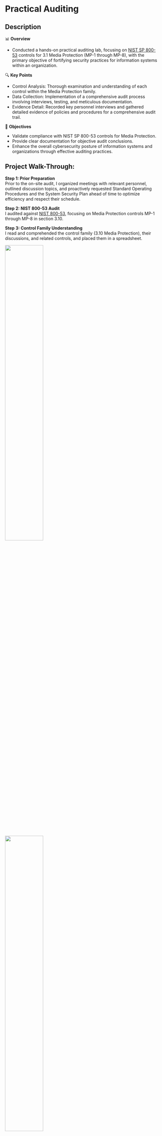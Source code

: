<h1>Practical Auditing</h1>

<h2>Description</h2>

📊 **Overview**
  - Conducted a hands-on practical auditing lab, focusing on [NIST SP 800-53](https://nvlpubs.nist.gov/nistpubs/SpecialPublications/NIST.SP.800-53r5.pdf) controls for 3.1 Media Protection (MP-1 through MP-8), with the primary objective of fortifying security practices for information systems within an organization.
    
🔍 **Key Points**
  - Control Analysis: Thorough examination and understanding of each control within the Media Protection family.
  - Data Collection: Implementation of a comprehensive audit process involving interviews, testing, and meticulous documentation.
  - Evidence Detail: Recorded key personnel interviews and gathered detailed evidence of policies and procedures for a comprehensive audit trail.

🚀 **Objectives**
  - Validate compliance with NIST SP 800-53 controls for Media Protection.
  - Provide clear documentation for objective audit conclusions.
  - Enhance the overall cybersecurity posture of information systems and organizations through effective auditing practices.

<h2>Project Walk-Through:</h2>

**Step 1: Prior Preparation**  
Prior to the on-site audit, I organized meetings with relevant personnel, outlined discussion topics, and proactively requested Standard Operating Procedures and the System Security Plan ahead of time to optimize efficiency and respect their schedule.

**Step 2: NIST 800-53 Audit**  
I audited against [NIST 800-53](https://nvlpubs.nist.gov/nistpubs/SpecialPublications/NIST.SP.800-53r5.pdf), focusing on Media Protection controls MP-1 through MP-8 in section 3.10.

**Step 3: Control Family Understanding**  
I read and comprehended the control family (3.10 Media Protection), their discussions, and related controls, and placed them in a spreadsheet.

<img src="https://imgur.com/ZSdRS0V.png" height="50%" width="50%" /> <br/> 
<img src="https://i.imgur.com/QzC279O.jpg" height="50%" width="50%" /> <br/>

**Step 4: Data Collection**  
Data collection involved interviews, testing, or documentation. For example, evidence of Policy and Procedures (MP-1) was gathered through an interview that required thorough note-taking.
 
![Image 3](https://i.imgur.com/jILG91h.jpg)

**Step 5: Evidence Detailing**  
Evidence detailing was gathered during the interview with the Director of IT, Frank Reynolds, who was asked about policies and procedures regarding media protection.

![Image 4](https://i.imgur.com/RAJgZdU.jpg)

**Step 6: Findings**  
Based on the evidence from the interview with Director of IT, Frank Reynolds, the finding was that "No media protection policy or procedures were available."

![Image 5](https://i.imgur.com/cUzR2I9.jpg)

**Step 7: Auditor's Disposition**  
My disposition as an auditor was that there were no policies and procedures for media protection in place.

![Image 6](https://i.imgur.com/XfoS1Rn.jpg)

**Step 8: Repetition for Each Control**  
I then repeated steps 5-8 for each control from MP-2 through MP-8 by means of interviews, testing, or documentation.

<img src="https://i.imgur.com/J5Gd4OG.png" height="50%" width="50%" /> <br/>

<p align="center">
  <span style="font-size: 2em;"><a href="https://docs.google.com/spreadsheets/d/17zRvzwwiNtiXcRV9rU4kEA-JNNDUuKhEi1iBXxCatS0/edit?usp=sharing" target="_blank">Audit Spreadsheet</a></span>
</p>


<!--
 ```diff
- text in red
+ text in green
! text in orange
# text in gray
@@ text in purple (and bold)@@
```
--!>
